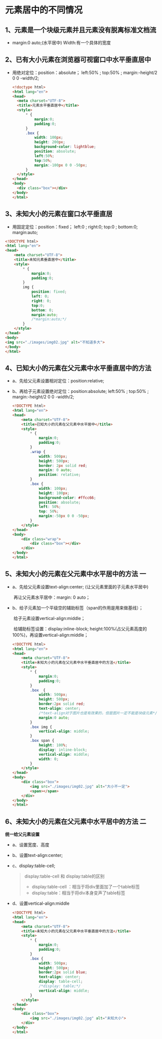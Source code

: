 # 元素居中的不同情况

## 1、元素是一个块级元素并且元素没有脱离标准文档流

- margin:0 auto;(水平居中)     Width:有一个具体的宽度

## 2、已有大小元素在浏览器可视窗口中水平垂直居中

- 用绝对定位：position：absolute；  left:50%  ;   top:50% ;   margin:-height/2  0  0  -width/2;

  ```html
  <!doctype html>
  <html lang="en">
  <head>
  	<meta charset="UTF-8">
  	<title>元素水平垂直居中</title>
  	<style>
  		* {
  			margin:0;
  			padding:0;
  		}
  		.box {
  			width: 100px;
  			height: 200px;
  			background-color: lightblue;
  			position: absolute;
  			left:50%;
  			top:50%;
  			margin:-100px 0 0 -50px;
  		}
  	</style>
  </head>
  <body>
  	<div class="box"></div>
  </body>
  </html>
  ```

## 3、未知大小的元素在窗口水平垂直居

- 用固定定位：position：fixed；  left:0 ;   right:0;   top:0 ;   bottom:0;  margin:auto;

```html
<!DOCTYPE html>
<html lang="en">
<head>
    <meta charset="UTF-8">
    <title>未知元素垂直居中</title>
    <style>
        * {
            margin:0;
            padding:0;
        }
        img {
            position: fixed;
            left: 0;
            right: 0;
            top:0;
            bottom: 0;
            margin:auto;
            /*margin:auto;*/
        }
    </style>
</head>
<body>
<img src="./images/img02.jpg" alt="不知道多大">
</body>
</html>
```

## 4、已知大小的元素在父元素中水平垂直居中的方法

- a、先给父元素设置相对定位：position:relative;

- b、再给子元素设置绝对定位：position:absolute;   left:50%  ;   top:50% ;   margin:-height/2  0  0  -width/2;

  ```html
  <!DOCTYPE html>
  <html lang="en">
  <head>
      <meta charset="UTF-8">
      <title>已知大小的元素在父元素中水平居中</title>
      <style>
          * {
              margin:0;
              padding:0;
          }
          .wrap {
              width: 500px;
              height: 500px;
              border: 2px solid red;
              margin: 0 auto;
              position: relative;
          }
          .box {
              width: 100px;
              height: 100px;
              background-color: #ffcc66;
              position: absolute;
              left: 50%;
              top: 50%;
              margin:-50px 0 0 -50px;
          }
      </style>
  </head>
  <body>
      <div class="wrap">
          <div class="box"></div>
      </div>
  </body>
  </html>
  ```

## 5、未知大小的元素在父元素中水平居中的方法 一

- a、先给父元素设置text-align:center;  (让父元素里面的子元素水平居中)

  ​	再让父元素水平居中：margin: 0 auto；

- b、给子元素加一个平级空的辅助标签<span>（span的作用是用来做基线）；

  ​	给子元素设置vertical-align:middle；

  ​	给辅助标签设置：display:inline-block; height:100%(占父元素高度的100%)，再设置vertical-align:middle；

  ```html
  <!DOCTYPE html>
  <html lang="en">
  <head>
      <meta charset="UTF-8">
      <title>未知大小的元素在父元素中水平垂直居中的方法</title>
      <style>
          * {
              margin:0;
              padding:0;
          }
          .box  {
              width: 500px;
              height: 500px;
              border:2px solid red;
              text-align: center;
              /*text-align对于图片也是有效果的，但是图片一定不能是块级元素*/
              margin:0 auto;
          }
          .box img {
              vertical-align: middle;
          }
          .box span {
              height: 100%;
              display: inline-block;
              vertical-align: middle;
              width: 0;
          }
      </style>
  </head>
  <body>
      <div class="box">
          <img src="./images/img02.jpg" alt="大小不一定">
          <span></span>
      </div>
  </body>
  </html>
  ```

## 6、未知大小的元素在父元素中水平居中的方法 二

**统一给父元素设置**

- a、设置宽度、高度 

- b、设置text-align:center;

- c、display:table-cell; 

  > display:table-cell 和 display:table的区别
  >
  > - display:table-cell ：相当于将div里面加了一个table标签
  > - display:table：相当于将div本身变声了table标签

- d、设置vertical-align:middle

  ```html
  <!DOCTYPE html>
  <html lang="en">
  <head>
      <meta charset="UTF-8">
      <title>未知大小的元素在父元素中水平垂直居中的方法</title>
      <style>
          * {
              margin:0;
              padding:0;
          }
          .box {
              width: 500px;
              height: 500px;
              border:2px solid blue;
              text-align: center;
              display: table-cell;
              /*display: table;*/
              vertical-align: middle;
          }
      </style>
  </head>
  <body>
      <div class="box">
          <img src="./images/img02.jpg" alt="未知大小">
      </div>
  </body>
  </html>
  ```

  